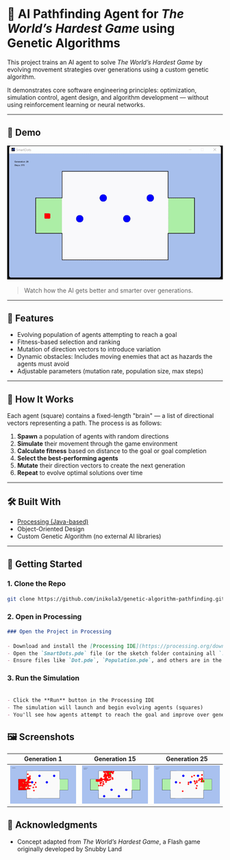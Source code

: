 # 🧠 AI Pathfinding Agent for *The World’s Hardest Game* using Genetic Algorithms

This project trains an AI agent to solve *The World’s Hardest Game* by evolving movement strategies over generations using a custom genetic algorithm.

It demonstrates core software engineering principles: optimization, simulation control, agent design, and algorithm development — without using reinforcement learning or neural networks.

---

## 🎥 Demo

![Watch the demo](demo.gif)

> Watch how the AI gets better and smarter over generations.

---

## 🚀 Features

- Evolving population of agents attempting to reach a goal
- Fitness-based selection and ranking
- Mutation of direction vectors to introduce variation
- Dynamic obstacles: Includes moving enemies that act as hazards the agents must avoid
- Adjustable parameters (mutation rate, population size, max steps)

---

## 🧠 How It Works

Each agent (square) contains a fixed-length "brain" — a list of directional vectors representing a path. The process is as follows:

1. **Spawn** a population of agents with random directions
2. **Simulate** their movement through the game environment
3. **Calculate fitness** based on distance to the goal or goal completion
4. **Select the best-performing agents**
5. **Mutate** their direction vectors to create the next generation
6. **Repeat** to evolve optimal solutions over time


---

## 🛠️ Built With

- [Processing (Java-based)](https://processing.org/)
- Object-Oriented Design
- Custom Genetic Algorithm (no external AI libraries)

---

## 🧪 Getting Started

### 1. Clone the Repo
```bash
git clone https://github.com/inikola3/genetic-algorithm-pathfinding.git
```


### 2. Open in Processing

```markdown
### Open the Project in Processing

- Download and install the [Processing IDE](https://processing.org/download)
- Open the `SmartDots.pde` file (or the sketch folder containing all `.pde` files)
- Ensure files like `Dot.pde`, `Population.pde`, and others are in the same directory

```
### 3. Run the Simulation
```markdown

- Click the **Run** button in the Processing IDE
- The simulation will launch and begin evolving agents (squares)
- You'll see how agents attempt to reach the goal and improve over generations

```





## 🖼️ Screenshots

| Generation 1 | Generation 15 | Generation 25 |
|--------------|----------------|----------------|
| ![Gen1](screenshots/gen1.png) | ![Gen25](screenshots/gen15.png) | ![Gen100](screenshots/gen25.png) |



## 🙏 Acknowledgments

- Concept adapted from *The World’s Hardest Game*, a Flash game originally developed by Snubby Land
